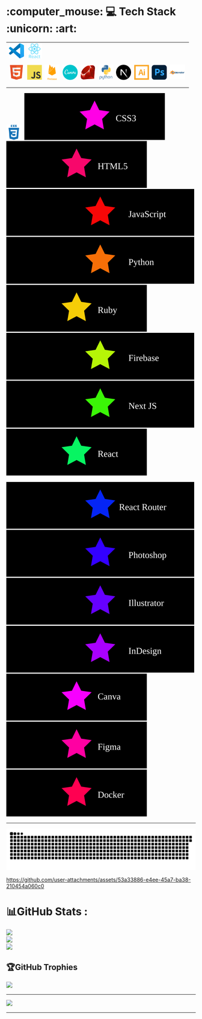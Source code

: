 
  <h1>   :computer_mouse: 💻 Tech Stack :unicorn: :art:  </h1> 
<div>
<table>
  <tr>
  <td>
  <img src="https://github.com/devicons/devicon/blob/master/icons/vscode/vscode-original.svg" title="React" alt="React" width="40" height="40"/>&nbsp;
  <img src="https://github.com/devicons/devicon/blob/master/icons/react/react-original-wordmark.svg" title="React" alt="React" width="40" height="40"/>&nbsp;

  <img src="https://github.com/devicons/devicon/blob/master/icons/html5/html5-original.svg" title="HTML5" alt="HTML" width="40" height="40"/>&nbsp;
  <img src="https://github.com/devicons/devicon/blob/master/icons/javascript/javascript-original.svg" title="JavaScript" alt="JavaScript" width="40" height="40"/>&nbsp;
  <img src="https://github.com/devicons/devicon/blob/master/icons/firebase/firebase-plain-wordmark.svg" title="Firebase" alt="Firebase" width="40" height="40"/>&nbsp;
  <img src="https://github.com/devicons/devicon/blob/master/icons/canva/canva-original.svg" title="Firebase" alt="Firebase" width="40" height="40"/>&nbsp;
  <img src="https://github.com/devicons/devicon/blob/master/icons/ruby/ruby-original.svg" title="Firebase" alt="Firebase" width="40" height="40"/>&nbsp;
  <img src="https://github.com/devicons/devicon/blob/master/icons/python/python-original-wordmark.svg" title="Firebase" alt="Firebase" width="40" height="40"/>&nbsp;
   <img src="https://github.com/devicons/devicon/blob/master/icons/nextjs/nextjs-original.svg" title="Firebase" alt="Firebase" width="40" height="40"/>&nbsp;
   <img src="https://github.com/devicons/devicon/blob/master/icons/illustrator/illustrator-line.svg" title="Firebase" alt="Firebase" width="40" height="40"/>&nbsp;
   <img src="https://github.com/devicons/devicon/blob/master/icons/photoshop/photoshop-original.svg" title="Firebase" alt="Firebase" width="40" height="40"/>&nbsp;
   <img src="https://github.com/devicons/devicon/blob/master/icons/blender/blender-original-wordmark.svg" title="Firebase" alt="Firebase" width="40" height="40"/>&nbsp;
  </td>
  </tr>
</table>

  <img src="https://github.com/devicons/devicon/blob/master/icons/css3/css3-plain-wordmark.svg"  title="CSS3" alt="CSS" width="40" height="40"/>&nbsp; ![CSS3](star_bg_css3.svg)
![HTML5](star_bg_html5.svg)
![JavaScript](star_bg_javascript.svg)
![Python](star_bg_python.svg)
![Ruby](star_bg_ruby.svg)
![Firebase](star_bg_firebase.svg)
![Next JS](star_bg_next_js.svg)
![React](star_bg_react.svg)


![React Router](star_bg_react_router.svg)
![Adobe Photoshop](star_bg_adobe_photoshop.svg)
![Adobe Illustrator](star_bg_adobe_illustrator.svg)
![Adobe InDesign](star_bg_adobe_indesign.svg)
![Canva](star_bg_canva.svg)
![Figma](star_bg_figma.svg)
![Docker](star_bg_docker.svg)







<!-- ![CSS3](https://img.shields.io/badge/css3-%231572B6.svg?style=for-the-badge&logo=css3&logoColor=black&color=ff00e6x) 
![HTML5](https://img.shields.io/badge/html5-%23E34F26.svg?style=for-the-badge&logo=html5&logoColor=black&color=f7076b) 
![JavaScript](https://img.shields.io/badge/javascript-%23323330.svg?style=for-the-badge&logo=javascript&logoColor=black&color=f70707) 
![Python](https://img.shields.io/badge/python-3670A0?style=for-the-badge&logo=python&logoColor=black&color=f76f07) 
![Ruby](https://img.shields.io/badge/ruby-%23CC342D.svg?style=for-the-badge&logo=ruby&logoColor=black&color=f5cd07) 
![Firebase](https://img.shields.io/badge/firebase-%23039BE5.svg?style=for-the-badge&logo=firebase&logoColor=black&color=b6f507)
![Next JS](https://img.shields.io/badge/Next-black?style=for-the-badge&logo=next.js&logoColor=black&color=3bf507) 
![React](https://img.shields.io/badge/react-%2320232a.svg?style=for-the-badge&logo=react&logoColor=black&color=07f562) 
![Rails](https://img.shields.io/badge/rails-%23CC0000.svg?style=for-the-badge&logo=ruby-on-rails&logoColor=black&color=05faf6)
![Threejs](https://img.shields.io/badge/threejs-black?style=for-the-badge&logo=three.js&logoColor=black&color=0281f7)
![React Router](https://img.shields.io/badge/React_Router-CA4245?style=for-the-badge&logo=react-router&logoColor=black&color=0525f5) 
![Adobe Photoshop](https://img.shields.io/badge/adobephotoshop-%2331A8FF.svg?style=for-the-badge&logo=adobephotoshop&logoColor=black&color=3300ff)
![Adobe Illustrator](https://img.shields.io/badge/adobeillustrator-%23FF9A00.svg?style=for-the-badge&logo=adobeillustrator&logoColor=black&color=6600ff) 
![Adobe InDesign](https://img.shields.io/badge/Adobe%20InDesign-49021F?style=for-the-badge&logo=adobeindesign&logoColor=black&color=aa00ff) 
![Canva](https://img.shields.io/badge/Canva-%2300C4CC.svg?style=for-the-badge&logo=Canva&logoColor=black&color=f700ff) 	
![Figma](https://img.shields.io/badge/figma-%23F24E1E.svg?style=for-the-badge&logo=figma&logoColor=black&color=ff00a2) 
![Docker](https://img.shields.io/badge/docker-%230db7ed.svg?style=for-the-badge&logo=docker&logoColor=black&color=ff0051)

-->

</div>
<hr>

![snake animation](https://github.com/AnnaVi11arrea1/AnnaVi11arrea1/blob/output/github-contribution-grid-snake2.svg)



  

https://github.com/user-attachments/assets/53a33886-e4ee-45a7-ba38-210454a060c0






<!--
**AnnaVi11arrea1/AnnaVi11arrea1** is a ✨ _special_ ✨ repository because its `README.md` (this file) appears on your GitHub profile.-->




# 📊GitHub Stats :
![](https://github-readme-stats.vercel.app/api?username=AnnaVi11arrea1&theme=chartreuse-dark&hide_border=true&include_all_commits=false&count_private=false)<br/>
![](https://github-readme-streak-stats.herokuapp.com/?user=AnnaVi11arrea1&theme=chartreuse-dark&hide_border=true)<br/>
![](https://github-readme-stats.vercel.app/api/top-langs/?username=AnnaVi11arrea1&theme=chartreuse-dark&hide_border=true&include_all_commits=false&count_private=false&layout=compact)

## 🏆GitHub Trophies
![](https://github-trophies.vercel.app/?username=AnnaVi11arrea1&theme=matrix&no-frame=true&no-bg=false&margin-w=4)

---
[![](https://visitcount.itsvg.in/api?id=AnnaVi11arrea1&icon=9&color=9)](https://visitcount.itsvg.in)


<hr>


